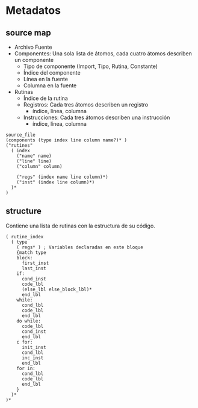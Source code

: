 # Metadatos

## source map

- Archivo Fuente
- Componentes: Una sola lista de átomos, cada cuatro átomos describen un componente
  - Tipo de componente (Import, Tipo, Rutina, Constante)
  - Índice del componente
  - Línea en la fuente
  - Columna en la fuente
- Rutinas
  - Índice de la rutina
  - Registros: Cada tres átomos describen un registro
    - índice, línea, columna
  - Instrucciones: Cada tres átomos describen una instrucción
    - índice, línea, columna

~~~
source_file
(components (type index line column name?)* )
("rutines"
  ( index
    ("name" name)
    ("line" line)
    ("column" column)

    ("regs" (index name line column)*)
    ("inst" (index line column)*)
  )*
)
~~~

## structure

Contiene una lista de rutinas con la estructura de su código.

~~~
( rutine_index
  ( type
    ( regs* ) ; Variables declaradas en este bloque
    {match type
    block:
      first_inst
      last_inst
    if:
      cond_inst
      code_lbl
      (else_lbl else_block_lbl)*
      end_lbl
    while:
      cond_lbl
      code_lbl
      end_lbl
    do while:
      code_lbl
      cond_inst
      end_lbl
    c for:
      init_inst
      cond_lbl
      inc_inst
      end_lbl
    for in:
      cond_lbl
      code_lbl
      end_lbl
    }
  )*
)*
~~~
